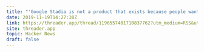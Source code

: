 ```yaml
---
title: "'Google Stadia is not a product that exists because people want it'"
date: 2019-11-19T14:27:38Z
link: https://threader.app/thread/1196557401710837762?utm_medium=RSS&utm_source=hune
site: threader.app
topic: Hacker News
draft: false
---
```

